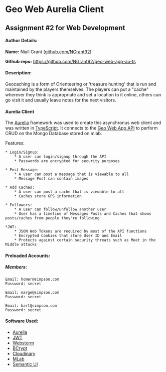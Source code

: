 # Geo Web Aurelia Client
## Assignment #2 for Web Development

#### Author Details:

**Name:** Niall Grant ([github.com/NGrant92](https://github.com/NGrant92))

**Github repo:** https://github.com/NGrant92/geo-web-app-au-ts


#### Description:

Geocaching is a form of Orienteering or 'treasure hunting' that is run and 
maintained by the players themselves. The players can put a "cache" wherever 
they think is appropriate and set a location to it online, others can go visit 
it and usually leave notes for the next visitors.

#### Aurelia Client

The [Aurelia](http://aurelia.io/) framework was used to create this asynchronus 
web client and was written in [TypeScript](https://www.typescriptlang.org/). It 
connects to the [Geo Web App API](https://github.com/NGrant92/geo-web-app) to 
perform CRUD on the Mongo Database stored on mlab.

Features:

    * Login/Signup:
        * A user can login/signup through the API
        * Passwords are encrypted for security purposes
    
    * Post Message:
        * A user can post a message that is viewable to all
        * Message Post can contain images

    * Add Caches:
        * A user can post a cache that is viewable to all
        * Caches store GPS information
    
    * Followers:
        * A user can follow/unfollow another user
        * User has a timeline of Messages Posts and Caches that shows posts/caches from people they're following
    
    *JWT:
        * JSON Web Tokens are required by most of the API functions
        * Encrypted Cookies that store User ID and Email
        * Protects against certain security threats such as Meet in the Middle attacks


#### Preloaded Accounts:

##### Members:

    Email: homer@simpson.com
    Password: secret

    Email: marge@simpson.com
    Password: secret

    Email: bart@simpson.com
    Password: secret


#### Software Used:

- [Aurelia](http://aurelia.io/)
- [JWT](https://jwt.io/)
- [Webstorm](https://www.jetbrains.com/webstorm/)
- [BCrypt](https://www.npmjs.com/package/bcrypt)
- [Cloudinary](https://cloudinary.com/)
- [MLab](https://mlab.com/)
- [Semantic UI](https://semantic-ui.com/)
